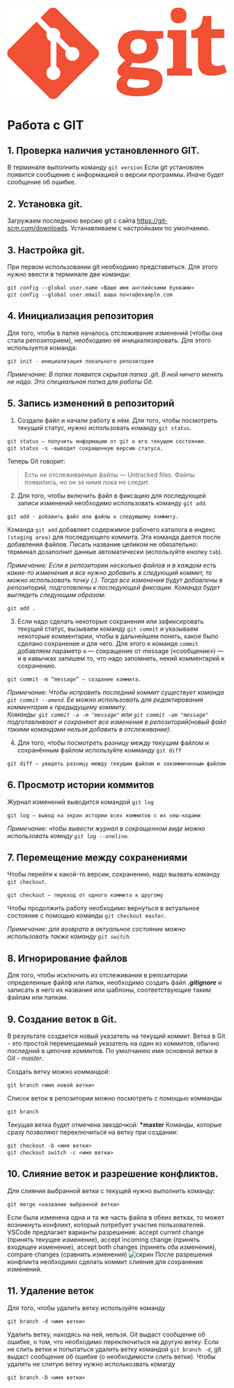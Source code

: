 ![logo](Git-Logo-1788C.png)
# Работа с GIT

## 1. Проверка наличия установленного GIT.
В терминале выполнить команду `git version`
Если git установлен появится сообщение с информацией о версии программы.
Иначе будет сообщение об ошибке.

## 2. Установка git.

Загружаем последнюю версию git c сайта https://git-scm.com/downloads. Устанавливаем с настройками по умолчанию.

## 3. Настройка git.
При первом использовании git необходимо представиться. Для этого нужно ввести в терминале две команды: 
```
git config --global user.name «Ваше имя английскими буквами»
git config --global user.email ваша почта@example.com
```
## 4. Инициализация репозитория
Для того, чтобы в папке началось отслеживание изменений (чтобы она стала репозиторием), необходимо её инициализировать. 
Для этого используется команда:
```
git init - инициализация локального репозитория
```
*Примечание: В папке появится скрытая папка .git. В ней
ничего менять не надо. Это специальная папка для работы Git.*
## 5. Запись изменений в репозиторий
1. Создали файл и начали работу в нём. Для того, чтобы посмотреть текущий статус, нужно использовать команду `git status`.
```
git status – получить информацию от git о его текущем состоянии.
git status -s -выводит сокращенную версию статуса.
```

 Теперь Git говорит:
>Есть не отслеживаемые файлы — Untracked files.
Файлы появились, но он за ними пока не следит.
2. Для того, чтобы включить файл в фиксацию для последующей записи изменений необходимо использовать команду `git add`.
```
git add - добавить файл или файлы к следующему коммиту.
```
Команда `git add`
добавляет содержимое рабочего каталога
в индекс `(staging area)` для последующего коммита. Эта команда дается после добавления 
файлов. Писать название целиком не обязательно: терминал дозаполнит данные автоматически (используйте кнопку `tab`).

*Примечание: Если в репозитории несколько файлов и в каждом есть какие-то изменения и все нужно добавить в следующий коммит, то можно использовать точку (.). Тогда все изменения будут добавлены в репозиторий, подготовлены к последующей фиксации. Команда будет выглядеть следующим образом:*
```
git add .
```
3. Если надо сделать некоторые сохранения или зафиксировать
текущий статус, вызываем команду `git commit` и указываем некоторые комментарии, чтобы в
дальнейшем понять, какое было сделано сохранение и для чего. Для этого к команде `commit` добавляем параметр `m` — сокращение от message («сообщение») — и в кавычках запишем то, что надо запомнить, некий комментарий к сохранению.
```
git commit -m “message” – создание коммита.
```
*Примечание: Чтобы исправить последний коммит существует команда `git commit --amend`. Ее можно использовать для редактирования комментария к предыдущему коммиту.  
Команды: `git commit -a -m "message"` или `git commit -am "message"` подготавливают и сохраняют все изменения в репозиторий(новый файл такими командами нельзя добавить в отслеживание).*

4. Для того, чтобы посмотреть  разницу между текущим файлом и сохранённым файлом используйте комманду `git diff`
```
git diff – увидеть разницу между текущим файлом и закоммиченным файлом
```
## 6. Просмотр истории коммитов
Журнал изменений выводится командой `git log`
```
git log – вывод на экран истории всех коммитов с их хеш-кодами
```
_Примечание: чтобы вывести журнал в сокращенном виде можно использовать комнду `git log --oneline`._
## 7. Перемещение между сохранениями
Чтобы перейти к какой-то версии, сохранению, надо
вызвать команду `git checkout`.
```
git checkout – переход от одного коммита к другому
```
Чтобы продолжить работу необходимо вернуться в актуальное состояние с помощью команды `git checkout master`.  

_Примечание: для возврата в актуальное состояние можно использовать также команду `git switch`._

## 8. Игнорирование файлов
Для того, чтобы исключить из отслеживания в репозитории определенные файлф или папки, необходимо создать файл 
***.gitignore*** и записать в него их названия или шаблоны, соответствующие таким файлам или папкам.
## 9. Создание веток в Git.
В результате создается новый указатель на текущий коммит.
Ветка в Git - это простой перемещаемый указатель на один из коммитов, обычно последний в цепочке коммитов.
По умолчанию имя основной ветки в Git - *master*.

Создать ветку можно коммандой: 
```
git branch <имя новой ветки>
```
Список веток в репозитории можно посмотреть с помощью комманды 
```
git branch
```
Текущая ветка будет отмечена звездочкой: **\*master**
Команды, которые сразу позволяют переключиться на ветку при создании:
```
git checkout -b <имя ветки>
git checkout switch -c <имя ветки>
```
## 10. Слияние веток и разрешение конфликтов.
Для слияния выбранной ветки с текущей нужно выполнить команду: 
```
git merge <название выбранной ветки>
```
Если была изменена одна и та же часть файла в обеих ветках, то может возникнуть конфликт, который потребует участия пользователей. VSCode предлагает варианты разрешения: accept current change (принять текущее изменение), accept incoming change (принять входящее изменение), accept both changes (принять оба изменения), compare changes (сравнить изменения)
![скрин](img_merge-conflict.png)
После разрешения конфликта необходимо сделать коммит слияния для сохранения изменений.
## 11. Удаление веток
Для того, чтобы удалить ветку используйте команду 
```
git branch -d <имя ветки> 
```
Удалить ветку, находясь на ней, нельзя. Git выдаст сообщение об ошибке, о том, что необходимо переключиться на другую ветку.
Если не слить ветки и попытаться удалить ветку командой `git branch -d`, git выдаст сообщение об ошибке (о необходимости слить ветки). 
Чтобы удалить не слитую ветку нужно исполькозвать комагду 
```
git branch -D <имя ветки>
```